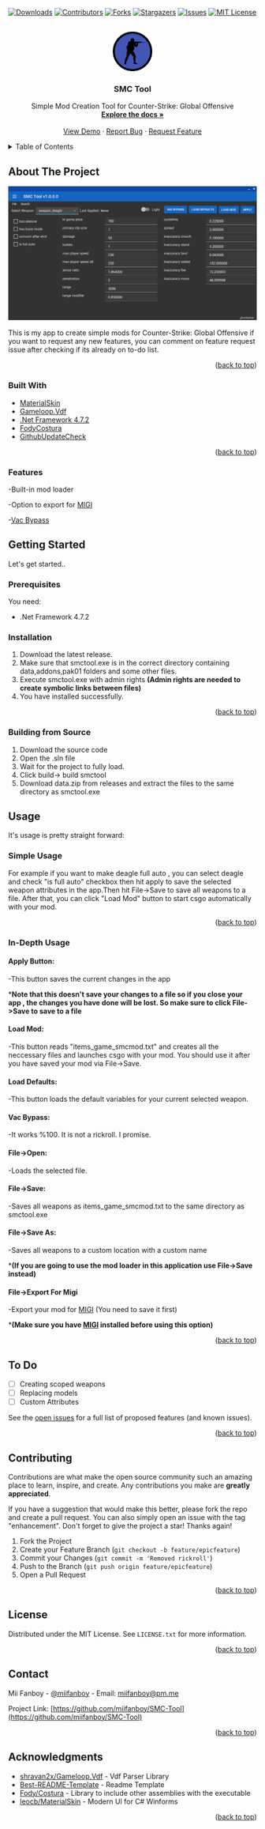 <div id="top"></div>
<!--
*** Thanks for checking out the Best-README-Template. If you have a suggestion
*** that would make this better, please fork the repo and create a pull request
*** or simply open an issue with the tag "enhancement".
*** Don't forget to give the project a star!
*** Thanks again! Now go create something AMAZING! :D
-->



<!-- PROJECT SHIELDS -->
<!--
*** I'm using markdown "reference style" links for readability.
*** Reference links are enclosed in brackets [ ] instead of parentheses ( ).
*** See the bottom of this document for the declaration of the reference variables
*** for contributors-url, forks-url, etc. This is an optional, concise syntax you may use.
*** https://www.markdownguide.org/basic-syntax/#reference-style-links
-->
[![Downloads][totaldownloads-shield]][totaldownloads-url]
[![Contributors][contributors-shield]][contributors-url]
[![Forks][forks-shield]][forks-url]
[![Stargazers][stars-shield]][stars-url]
[![Issues][issues-shield]][issues-url]
[![MIT License][license-shield]][license-url]



<!-- PROJECT LOGO -->
<br />
<div align="center">
  <a href="https://github.com/miifanboy/SMC-Tool">
    <img src="images/smctoollogo.png" alt="Logo" width="80" height="80">
  </a>

<h3 align="center">SMC Tool</h3>

  <p align="center">
    Simple Mod Creation Tool for Counter-Strike: Global Offensive
    <br />
    <a href="https://github.com/miifanboy/SMC-Tool"><strong>Explore the docs »</strong></a>
    <br />
    <br />
    <a href="https://github.com/miifanboy/SMC-Tool">View Demo</a>
    ·
    <a href="https://github.com/miifanboy/SMC-Tool/issues">Report Bug</a>
    ·
    <a href="https://github.com/miifanboy/SMC-Tool/issues">Request Feature</a>
  </p>
</div>



<!-- TABLE OF CONTENTS -->
<details>
  <summary>Table of Contents</summary>
  <ol>
    <li>
      <a href="#about-the-project">About The Project</a>
      <ul>
        <li><a href="#built-with">Built With</a></li>
        <li><a href="#features">Features</a></li>
      </ul>
    </li>
    <li>
      <a href="#getting-started">Getting Started</a>
      <ul>
        <li><a href="#prerequisites">Prerequisites</a></li>
        <li><a href="#installation">Installation</a></li>
        <li><a href="#building-from-source">Building From Source</a></li>
      </ul>
    </li>
    <li><a href="#usage">Usage</a></li>
    <li><a href="#to-do">To Do</a></li>
    <li><a href="#contributing">Contributing</a></li>
    <li><a href="#license">License</a></li>
    <li><a href="#contact">Contact</a></li>
    <li><a href="#acknowledgments">Acknowledgments</a></li>
  </ol>
</details>



<!-- ABOUT THE PROJECT -->
## About The Project

[![Product Name Screen Shot][product-screenshot]](https://example.com)

This is my app to create simple mods for Counter-Strike: Global Offensive if you want to request any new features, you can comment on feature request issue after checking if its already on to-do list.

<p align="right">(<a href="#top">back to top</a>)</p>



### Built With

* [MaterialSkin](https://github.com/leocb/MaterialSkin)
* [Gameloop.Vdf](https://github.com/shravan2x/Gameloop.Vdf)
* [.Net Framework 4.7.2](https://dotnet.microsoft.com/en-us/download/dotnet-framework/net472)
* [FodyCostura](https://github.com/Fody/Costura)
* [GithubUpdateCheck](https://github.com/Mayerch1/GithubUpdateCheck)
<p align="right">(<a href="#top">back to top</a>)</p>

### Features

-Built-in mod loader

-Option to export for [MIGI](https://github.com/ZooLSmith/MIGI3)

-[Vac Bypass](https://www.youtube.com/watch?v=QDia3e12czc)


<!-- GETTING STARTED -->
## Getting Started

Let's get started..

### Prerequisites
You need:

* .Net Framework 4.7.2

### Installation

1. Download the latest release.
2. Make sure that smctool.exe is in the correct directory containing data,addons,pak01 folders and some other files.
3. Execute smctool.exe with admin rights **(Admin rights are needed to create symbolic links between files)**
4. You have installed successfully.

<p align="right">(<a href="#top">back to top</a>)</p>

### Building from Source

1. Download the source code
2. Open the .sln file
3. Wait for the project to fully load.
4. Click build-> build smctool
5. Download data.zip from releases and extract the files to the same directory as smctool.exe

<!-- USAGE EXAMPLES -->
## Usage

It's usage is pretty straight forward:

### Simple Usage

For example if you want to make deagle full auto , you can select deagle and check "is full auto" checkbox then hit apply to save the selected weapon attributes in the app.Then hit File->Save to save all weapons to a file. After that, you can click "Load Mod" button to start csgo automatically with your mod.

<p align="right">(<a href="#top">back to top</a>)</p>

### In-Depth Usage

#### Apply Button:

-This button saves the current changes in the app

***Note that this doesn't save your changes to a file so if you close your app , the changes you have done will be lost. So make sure to click File->Save to save to a file**

#### Load Mod:

-This button reads "items_game_smcmod.txt" and creates all the neccessary files and launches csgo with your mod. You should use it after you have saved your mod via File->Save.

#### Load Defaults:

-This button loads the default variables for your current selected weapon.

#### Vac Bypass:

-It works %100. It is not a rickroll. I promise.

#### File->Open:

-Loads the selected file.

#### File->Save:

-Saves all weapons as items_game_smcmod.txt to the same directory as smctool.exe

#### File->Save As:

-Saves all weapons to a custom location with a custom name

***(If you are going to use the mod loader in this application use File->Save instead)**

#### File->Export For Migi

-Export your mod for [MIGI](https://github.com/ZooLSmith/MIGI3) (You need to save it first)

***(Make sure you have [MIGI](https://github.com/ZooLSmith/MIGI3) installed before using this option)**
<p align="right">(<a href="#top">back to top</a>)</p>



<!-- To Do -->
## To Do

- [ ] Creating scoped weapons
- [ ] Replacing models
- [ ] Custom Attributes

See the [open issues](https://github.com/miifanboy/SMC-Tool/issues) for a full list of proposed features (and known issues).

<p align="right">(<a href="#top">back to top</a>)</p>



<!-- CONTRIBUTING -->
## Contributing

Contributions are what make the open source community such an amazing place to learn, inspire, and create. Any contributions you make are **greatly appreciated**.

If you have a suggestion that would make this better, please fork the repo and create a pull request. You can also simply open an issue with the tag "enhancement".
Don't forget to give the project a star! Thanks again!

1. Fork the Project
2. Create your Feature Branch (`git checkout -b feature/epicfeature`)
3. Commit your Changes (`git commit -m 'Removed rickroll'`)
4. Push to the Branch (`git push origin feature/epicfeature`)
5. Open a Pull Request

<p align="right">(<a href="#top">back to top</a>)</p>



<!-- LICENSE -->
## License

Distributed under the MIT License. See `LICENSE.txt` for more information.

<p align="right">(<a href="#top">back to top</a>)</p>



<!-- CONTACT -->
## Contact

Mii Fanboy - [@miifanboy](https://twitter.com/miifanboy) - Email: miifanboy@pm.me

Project Link: [https://github.com/miifanboy/SMC-Tool](https://github.com/miifanboy/SMC-Tool)

<p align="right">(<a href="#top">back to top</a>)</p>



<!-- ACKNOWLEDGMENTS -->
## Acknowledgments

* [shravan2x/Gameloop.Vdf](https://github.com/shravan2x/Gameloop.Vdf) - Vdf Parser Library
* [Best-README-Template](https://github.com/othneildrew/Best-README-Template) - Readme Template
* [Fody/Costura](https://github.com/Fody/Costura) - Library to include other assemblies with the executable
* [leocb/MaterialSkin](https://github.com/leocb/MaterialSkin) - Modern UI for C# Winforms
<p align="right">(<a href="#top">back to top</a>)</p>



<!-- MARKDOWN LINKS & IMAGES -->
<!-- https://www.markdownguide.org/basic-syntax/#reference-style-links -->
[totaldownloads-shield]: https://img.shields.io:/github/downloads/miifanboy/SMC-Tool/total?color=green&style=for-the-badge
[totaldownloads-url]: https://github.com/miifanboy/SMC-Tool/releases/tag/v1.0.0.0
[contributors-shield]: https://img.shields.io/github/contributors/miifanboy/SMC-Tool.svg?style=for-the-badge
[contributors-url]: https://github.com/miifanboy/SMC-Tool/graphs/contributors
[forks-shield]: https://img.shields.io/github/forks/miifanboy/SMC-Tool.svg?style=for-the-badge
[forks-url]: https://github.com/miifanboy/SMC-Tool/network/members
[stars-shield]: https://img.shields.io/github/stars/miifanboy/SMC-Tool.svg?style=for-the-badge
[stars-url]: https://github.com/miifanboy/SMC-Tool/stargazers
[issues-shield]: https://img.shields.io/github/issues/miifanboy/SMC-Tool.svg?style=for-the-badge
[issues-url]: https://github.com/miifanboy/SMC-Tool/issues
[license-shield]: https://img.shields.io/github/license/miifanboy/SMC-Tool.svg?style=for-the-badge
[license-url]: https://github.com/miifanboy/SMC-Tool/blob/master/LICENSE.txt
[product-screenshot]: images/screenshot.png
